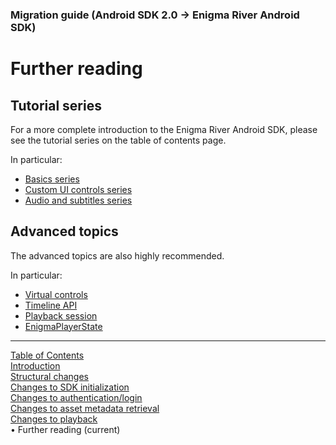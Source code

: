 ### Migration guide (Android SDK 2.0 -> Enigma River Android SDK)
# Further reading
## Tutorial series
For a more complete introduction to the Enigma River Android SDK, please see the tutorial series
on the table of contents page.

In particular:
* [Basics series](../basics/prerequisites.md)
* [Custom UI controls series](../custom_ui/prerequisites.md)
* [Audio and subtitles series](../audio_subs/prerequisites.md)

## Advanced topics

The advanced topics are also highly recommended.

In particular:
* [Virtual controls](../advanced_topics/virtual_controls.md)
* [Timeline API](../advanced_topics/timeline.md)
* [Playback session](../advanced_topics/playback_session.md)
* [EnigmaPlayerState](../advanced_topics/enigma_player_state.md)


___
[Table of Contents](../index.md)<br/>
[Introduction](introduction.md)<br/>
[Structural changes](structural_changes.md)<br/>
[Changes to SDK initialization](sdk_initialization.md)<br/>
[Changes to authentication/login](login.md)<br/>
[Changes to asset metadata retrieval](asset_metadata.md)<br/>
[Changes to playback](playback.md)<br/>
&bull; Further reading (current)<br/>
